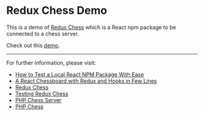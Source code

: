 # Redux Chess Demo

This is a demo of [Redux Chess](https://github.com/programarivm/redux-chess) which is a React npm package to be connected to a chess server.

Check out this [demo](https://programarivm.github.io/demo-redux-chess).

---

For further information, please visit:

- [How to Test a Local React NPM Package With Ease](https://javascript.plainenglish.io/testing-a-local-react-npm-package-with-ease-7d0668676ddb)
- [A React Chessboard with Redux and Hooks in Few Lines](https://medium.com/geekculture/a-react-chessboard-with-redux-and-hooks-in-few-lines-6009cb724bb)
- [Redux Chess](https://github.com/programarivm/redux-chess)
- [Testing Redux Chess](https://github.com/programarivm/testing-redux-chess)
- [PHP Chess Server](https://github.com/programarivm/chess-server)
- [PHP Chess](https://github.com/programarivm/php-chess)
